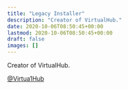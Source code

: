 ```yaml
---
title: "Legacy Installer"
description: "Creator of VirtualHub."
date: 2020-10-06T08:50:45+00:00
lastmod: 2020-10-06T08:50:45+00:00
draft: false
images: []
---
```


Creator of VirtualHub.

[@Virtua1Hub](https://twitter.com/Virtua1Hub)
